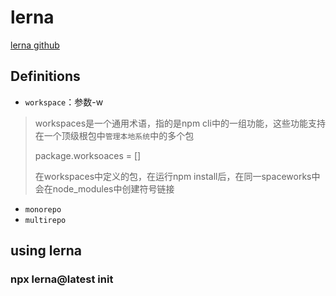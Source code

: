 # lerna
[lerna github](https://github.com/lerna/lerna)
## Definitions

- `workspace`：参数-w
> workspaces是一个通用术语，指的是npm cli中的一组功能，这些功能支持在一个顶级根包中`管理本地系统`中的多个包
>
> package.worksoaces = []
>
> 在workspaces中定义的包，在运行npm install后，在同一spaceworks中会在node_modules中创建符号链接
- `monorepo`
- `multirepo`

## using lerna

### npx lerna@latest init
### 